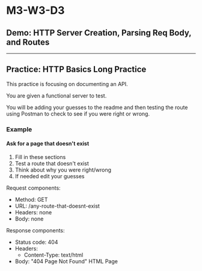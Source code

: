 # M3-W3-D3

## Demo: HTTP Server Creation, Parsing Req Body, and Routes

---

## Practice: HTTP Basics Long Practice

This practice is focusing on documenting an API.

You are given a functional server to test.

You will be adding your guesses to the readme and then testing the route using Postman to check to see if you were right or wrong.

### Example

#### Ask for a page that doesn't exist

1. Fill in these sections
2. Test a route that doesn't exist
3. Think about why you were right/wrong
4. If needed edit your guesses

Request components:

- Method: GET
- URL: /any-route-that-doesnt-exist
- Headers: none
- Body: none

Response components:

- Status code: 404
- Headers:
  - Content-Type: text/html
- Body: "404 Page Not Found" HTML Page
